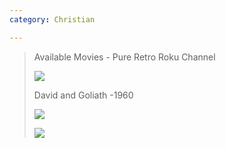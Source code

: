 ```yaml
---
category: Christian

---
```

> Available Movies - Pure Retro Roku Channel
>
> ![](https://app.netlify.com/sites/keen-roentgen-2f3a5d/assets/images/davidandgoliath1960_poster209x209.png)
>
> David and Goliath -1960
>
> ![](https://app.netlify.com/sites/keen-roentgen-2f3a5d/assets/images/davidandgoliath1960_poster209x209.png)
>
> ![](https://app.netlify.com/sites/keen-roentgen-2f3a5d/assets/images/davidandgoliath1960_poster209x209.png)